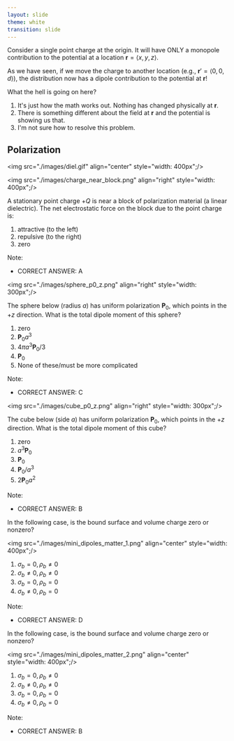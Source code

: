 ```yaml
---
layout: slide
theme: white
transition: slide
---
```


<section data-markdown>

Consider a single point charge at the origin. It will have ONLY a monopole contribution to the potential at a location $\mathbf{r} = \langle x,y,z\rangle$.

As we have seen, if we move the charge to another location (e.g., $\mathbf{r}' = \langle 0,0,d \rangle$), the distribution now has a dipole contribution to the potential at $\mathbf{r}$!

What the hell is going on here?

1. It's just how the math works out. Nothing has changed physically at $\mathbf{r}$.
2. There is something different about the field at $\mathbf{r}$ and the potential is showing us that.
3. I'm not sure how to resolve this problem.

</section>

<section data-markdown>

## Polarization

<img src="./images/diel.gif" align="center" style="width: 400px";/>


</section>

<section data-markdown>

<img src="./images/charge_near_block.png" align="right" style="width: 400px";/>

A stationary point charge $+Q$ is near a block of polarization material (a linear dielectric).  The net electrostatic force on the block due to the point charge is:

1. attractive (to the left)
2. repulsive (to the right)
3. zero

Note:
* CORRECT ANSWER: A

</section>

<section data-markdown>

<img src="./images/sphere_p0_z.png" align="right" style="width: 300px";/>

The sphere below (radius $a$) has uniform polarization $\mathbf{P}_0$, which points in the $+z$ direction.
What is the total dipole moment of this sphere?

1. zero
2. $\mathbf{P}_0 a^3$
3. $4\pi a^3 \mathbf{P}_0/3$
4. $\mathbf{P}_0$  
5. None of these/must be more complicated  


Note:
* CORRECT ANSWER: C

</section>

<section data-markdown>

<img src="./images/cube_p0_z.png" align="right" style="width: 300px";/>

The cube below (side $a$) has uniform polarization $\mathbf{P}_0$, which points in the $+z$ direction.
What is the total dipole moment of this cube?

1. zero
2. $a^3 \mathbf{P}_0$
3. $\mathbf{P}_0$
4. $\mathbf{P}_0/a^3$
5. $2 \mathbf{P}_0 a^2$  


Note:
* CORRECT ANSWER: B

</section>

<section data-markdown>

In the following case, is the bound surface and volume charge zero or nonzero?

<img src="./images/mini_dipoles_matter_1.png" align="center" style="width: 400px";/>


1. $\sigma_b = 0, \rho_b \neq 0$
2. $\sigma_b \neq 0, \rho_b \neq 0$
3. $\sigma_b = 0, \rho_b=0$
4. $\sigma_b \neq 0, \rho_b=0$

Note:
* CORRECT ANSWER:  D

</section>

<section data-markdown>

In the following case, is the bound surface and volume charge zero or nonzero?

<img src="./images/mini_dipoles_matter_2.png" align="center" style="width: 400px";/>


1. $\sigma_b = 0, \rho_b \neq 0$
2. $\sigma_b \neq 0, \rho_b \neq 0$
3. $\sigma_b = 0, \rho_b=0$
4. $\sigma_b \neq 0, \rho_b=0$

Note:
* CORRECT ANSWER:  B

</section>

